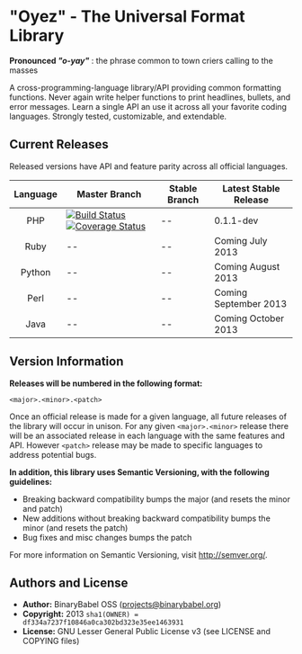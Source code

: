 # "Oyez" - The Universal Format Library

**Pronounced _"o-yay"_** : the phrase common to town criers calling to the masses

A cross-programming-language library/API providing common formatting functions.
Never again write helper functions to print headlines, bullets, and error messages. Learn a single API an use it across all your favorite coding languages. Strongly tested, customizable, and extendable.

## Current Releases

Released versions have API and feature parity across all official languages.

Language | Master Branch | Stable Branch | Latest Stable Release
:------: | ------------- | ------------- | ---------------------
PHP      | [![Build Status](https://travis-ci.org/org-binbab/oyez-php.png?branch=master)](https://travis-ci.org/org-binbab/oyez-php) [![Coverage Status](https://coveralls.io/repos/org-binbab/oyez-php/badge.png?branch=master)](https://coveralls.io/r/org-binbab/oyez-php?branch=master) | -- | 0.1.1-dev
Ruby     | -- | -- | Coming July 2013
Python   | -- | -- | Coming August 2013
Perl     | -- | -- | Coming September 2013
Java     | -- | -- | Coming October 2013

## Version Information

**Releases will be numbered in the following format:**

`<major>.<minor>.<patch>`

Once an official release is made for a given language, all future releases of the library will occur in unison. For any given `<major>.<minor>` release there will be an associated release in each language with the same features and API. However `<patch>` release may be made to specific languages to address potential bugs.

**In addition, this library uses Semantic Versioning, with the following guidelines:**

 - Breaking backward compatibility bumps the major (and resets the minor and patch)
 - New additions without breaking backward compatibility bumps the minor (and resets the patch)
 - Bug fixes and misc changes bumps the patch

For more information on Semantic Versioning, visit http://semver.org/.

## Authors and License

 - **Author:** BinaryBabel OSS (<projects@binarybabel.org>)
 - **Copyright:** 2013 `sha1(OWNER) = df334a7237f10846a0ca302bd323e35ee1463931`
 - **License:** GNU Lesser General Public License v3 (see LICENSE and COPYING files)
